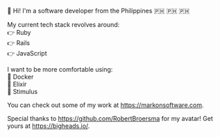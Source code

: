 👋 Hi! I'm a software developer from the Philippines 🇵🇭 🇵🇭 🇵🇭

My current tech stack revolves around:  
👉 Ruby  
👉 Rails  
👉 JavaScript  

I want to be more comfortable using:  
🤔 Docker  
🤔 Elixir  
🤔 Stimulus  

You can check out some of my work at https://markonsoftware.com.

Special thanks to https://github.com/RobertBroersma for my avatar! Get yours at https://bigheads.io/.

